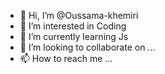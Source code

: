 - 👋 Hi, I’m @Oussama-khemiri
- 👀 I’m interested in Coding
- 🌱 I’m currently learning Js
- 💞️ I’m looking to collaborate on ...
- 📫 How to reach me ...

<!---
Oussama-khemiri/Oussama-khemiri is a ✨ special ✨ repository because its `README.md` (this file) appears on your GitHub profile.
You can click the Preview link to take a look at your changes.
--->
